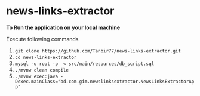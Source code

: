# news-links-extractor
**To Run the application on your local machine**

Execute following commands

1. ```git clone https://github.com/Tanbir77/news-links-extractor.git```
2. ```cd news-links-extractor```
3. ```mysql -u root -p  < src/main/resources/db_script.sql```
4. ```./mvnw clean compile```
5. ```./mvnw exec:java -Dexec.mainClass="bd.com.gim.newslinksextractor.NewsLinksExtractorApp"```

